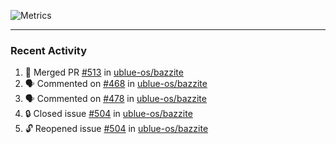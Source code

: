 ![Metrics](https://metrics.lecoq.io/KyleGospo?template=classic&base=header%2C%20activity%2C%20community%2C%20repositories%2C%20metadata&base.indepth=false&base.hireable=false&base.skip=false&config.timezone=America%2FLos_Angeles)

---
### Recent Activity
<!--START_SECTION:activity-->
1. 🎉 Merged PR [#513](https://github.com/ublue-os/bazzite/pull/513) in [ublue-os/bazzite](https://github.com/ublue-os/bazzite)
2. 🗣 Commented on [#468](https://github.com/ublue-os/bazzite/issues/468#issuecomment-1801026737) in [ublue-os/bazzite](https://github.com/ublue-os/bazzite)
3. 🗣 Commented on [#478](https://github.com/ublue-os/bazzite/issues/478#issuecomment-1801010416) in [ublue-os/bazzite](https://github.com/ublue-os/bazzite)
4. 🔒 Closed issue [#504](https://github.com/ublue-os/bazzite/issues/504) in [ublue-os/bazzite](https://github.com/ublue-os/bazzite)
5. 🔓 Reopened issue [#504](https://github.com/ublue-os/bazzite/issues/504) in [ublue-os/bazzite](https://github.com/ublue-os/bazzite)
<!--END_SECTION:activity-->
